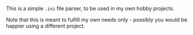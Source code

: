 This is a simple `.ini` file parser, to be used in my own hobby projects.

Note that this is meant to fulfill my own needs only - possibly you would be happier using a different project.
